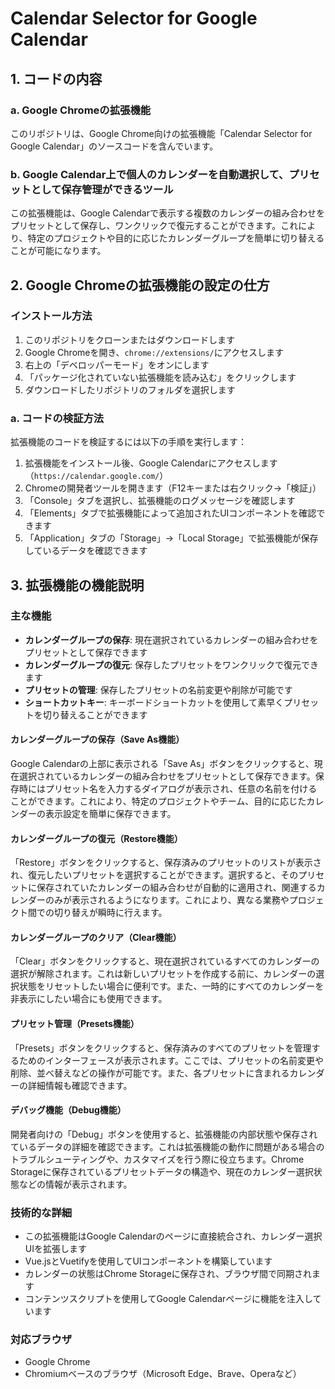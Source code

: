 # Calendar Selector for Google Calendar

## 1. コードの内容

### a. Google Chromeの拡張機能
このリポジトリは、Google Chrome向けの拡張機能「Calendar Selector for Google Calendar」のソースコードを含んでいます。

### b. Google Calendar上で個人のカレンダーを自動選択して、プリセットとして保存管理ができるツール
この拡張機能は、Google Calendarで表示する複数のカレンダーの組み合わせをプリセットとして保存し、ワンクリックで復元することができます。これにより、特定のプロジェクトや目的に応じたカレンダーグループを簡単に切り替えることが可能になります。

## 2. Google Chromeの拡張機能の設定の仕方

### インストール方法
1. このリポジトリをクローンまたはダウンロードします
2. Google Chromeを開き、`chrome://extensions/`にアクセスします
3. 右上の「デベロッパーモード」をオンにします
4. 「パッケージ化されていない拡張機能を読み込む」をクリックします
5. ダウンロードしたリポジトリのフォルダを選択します

### a. コードの検証方法
拡張機能のコードを検証するには以下の手順を実行します：

1. 拡張機能をインストール後、Google Calendarにアクセスします（`https://calendar.google.com/`）
2. Chromeの開発者ツールを開きます（F12キーまたは右クリック→「検証」）
3. 「Console」タブを選択し、拡張機能のログメッセージを確認します
4. 「Elements」タブで拡張機能によって追加されたUIコンポーネントを確認できます
5. 「Application」タブの「Storage」→「Local Storage」で拡張機能が保存しているデータを確認できます

## 3. 拡張機能の機能説明

### 主な機能
- **カレンダーグループの保存**: 現在選択されているカレンダーの組み合わせをプリセットとして保存できます
- **カレンダーグループの復元**: 保存したプリセットをワンクリックで復元できます
- **プリセットの管理**: 保存したプリセットの名前変更や削除が可能です
- **ショートカットキー**: キーボードショートカットを使用して素早くプリセットを切り替えることができます

#### カレンダーグループの保存（Save As機能）
Google Calendarの上部に表示される「Save As」ボタンをクリックすると、現在選択されているカレンダーの組み合わせをプリセットとして保存できます。保存時にはプリセット名を入力するダイアログが表示され、任意の名前を付けることができます。これにより、特定のプロジェクトやチーム、目的に応じたカレンダーの表示設定を簡単に保存できます。

#### カレンダーグループの復元（Restore機能）
「Restore」ボタンをクリックすると、保存済みのプリセットのリストが表示され、復元したいプリセットを選択することができます。選択すると、そのプリセットに保存されていたカレンダーの組み合わせが自動的に適用され、関連するカレンダーのみが表示されるようになります。これにより、異なる業務やプロジェクト間での切り替えが瞬時に行えます。

#### カレンダーグループのクリア（Clear機能）
「Clear」ボタンをクリックすると、現在選択されているすべてのカレンダーの選択が解除されます。これは新しいプリセットを作成する前に、カレンダーの選択状態をリセットしたい場合に便利です。また、一時的にすべてのカレンダーを非表示にしたい場合にも使用できます。

#### プリセット管理（Presets機能）
「Presets」ボタンをクリックすると、保存済みのすべてのプリセットを管理するためのインターフェースが表示されます。ここでは、プリセットの名前変更や削除、並べ替えなどの操作が可能です。また、各プリセットに含まれるカレンダーの詳細情報も確認できます。

#### デバッグ機能（Debug機能）
開発者向けの「Debug」ボタンを使用すると、拡張機能の内部状態や保存されているデータの詳細を確認できます。これは拡張機能の動作に問題がある場合のトラブルシューティングや、カスタマイズを行う際に役立ちます。Chrome Storageに保存されているプリセットデータの構造や、現在のカレンダー選択状態などの情報が表示されます。

### 技術的な詳細
- この拡張機能はGoogle Calendarのページに直接統合され、カレンダー選択UIを拡張します
- Vue.jsとVuetifyを使用してUIコンポーネントを構築しています
- カレンダーの状態はChrome Storageに保存され、ブラウザ間で同期されます
- コンテンツスクリプトを使用してGoogle Calendarページに機能を注入しています

### 対応ブラウザ
- Google Chrome
- Chromiumベースのブラウザ（Microsoft Edge、Brave、Operaなど）
